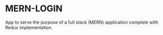 # MERN-LOGIN

App to serve the purpose of a full stack (MERN) application complete with Redux implementation.

